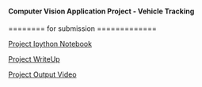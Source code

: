 #### Computer Vision Application Project - Vehicle Tracking


======== for submission =============

[Project Ipython Notebook](https://github.com/wenbo5565/AppliedProject_CarDetection/blob/master/Object%20Detection.ipynb)

[Project WriteUp](https://github.com/wenbo5565/AppliedProject_CarDetection/blob/master/ProjectWriteUp.md)

[Project Output Video](https://github.com/wenbo5565/AppliedProject_CarDetection/blob/master/project_output_video_2.mp4)
